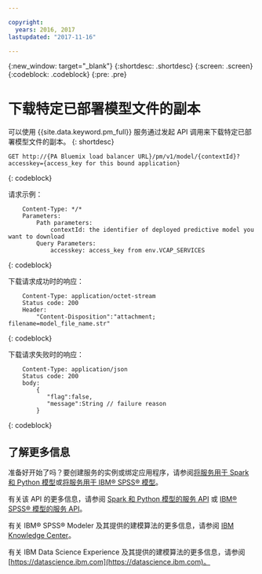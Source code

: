 ```yaml
---

copyright:
  years: 2016, 2017
lastupdated: "2017-11-16"

---
```


{:new_window: target="_blank"}
{:shortdesc: .shortdesc}
{:screen: .screen}
{:codeblock: .codeblock}
{:pre: .pre}

# 下载特定已部署模型文件的副本

可以使用 {{site.data.keyword.pm_full}} 服务通过发起 API 调用来下载特定已部署模型文件的副本。
{: shortdesc}

```
GET http://{PA Bluemix load balancer URL}/pm/v1/model/{contextId}?accesskey={access_key for this bound application}
```
{: codeblock}

请求示例：

```
    Content-Type: */*
    Parameters:
        Path parameters:
            contextId: the identifier of deployed predictive model you want to download
        Query Parameters:
            accesskey: access_key from env.VCAP_SERVICES
```
{: codeblock}

下载请求成功时的响应：

```
    Content-Type: application/octet-stream
    Status code: 200
    Header:
        "Content-Disposition":"attachment; filename=model_file_name.str"
```
{: codeblock}

下载请求失败时的响应：

```
    Content-Type: application/json
    Status code: 200
    body:
        {
           "flag":false, 
           "message":String // failure reason 
        }
```
{: codeblock}

## 了解更多信息

准备好开始了吗？要创建服务的实例或绑定应用程序，请参阅[将服务用于 Spark 和 Python 模型](using_pm_service_dsx.html)或[将服务用于 IBM® SPSS® 模型](using_pm_service.html)。


有关该 API 的更多信息，请参阅 [Spark 和 Python 模型的服务 API](pm_service_api_spark.html) 或 [IBM® SPSS® 模型的服务 API](pm_service_api_spss.html)。

有关 IBM® SPSS® Modeler 及其提供的建模算法的更多信息，请参阅 [IBM Knowledge Center](https://www.ibm.com/support/knowledgecenter/SS3RA7)。

有关 IBM Data Science Experience 及其提供的建模算法的更多信息，请参阅 [https://datascience.ibm.com](https://datascience.ibm.com)。
